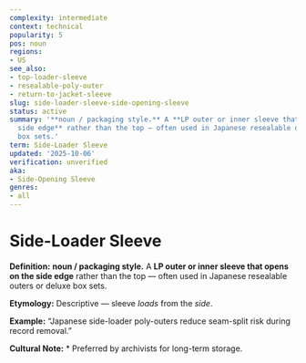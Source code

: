 ```yaml
---
complexity: intermediate
context: technical
popularity: 5
pos: noun
regions:
- US
see_also:
- top-loader-sleeve
- resealable-poly-outer
- return-to-jacket-sleeve
slug: side-loader-sleeve-side-opening-sleeve
status: active
summary: '**noun / packaging style.** A **LP outer or inner sleeve that opens on the
  side edge** rather than the top — often used in Japanese resealable outers or deluxe
  box sets.'
term: Side-Loader Sleeve
updated: '2025-10-06'
verification: unverified
aka:
- Side-Opening Sleeve
genres:
- all
---
```


# Side-Loader Sleeve

**Definition:** **noun / packaging style.** A **LP outer or inner sleeve that opens on the side edge** rather than the top — often used in Japanese resealable outers or deluxe box sets.

**Etymology:** Descriptive — sleeve *loads* from the *side*.

**Example:** “Japanese side-loader poly-outers reduce seam-split risk during record removal.”

**Cultural Note:** * Preferred by archivists for long-term storage.

